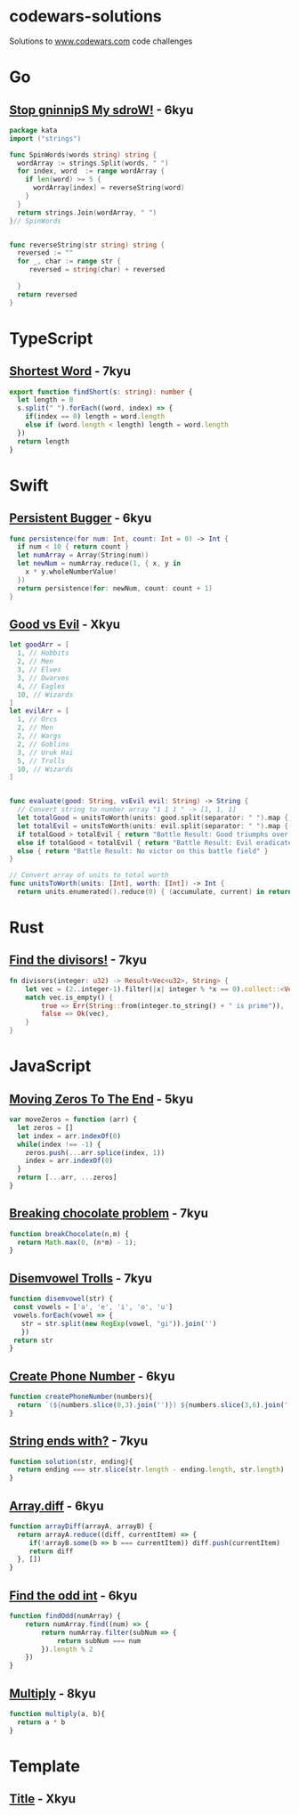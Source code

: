 # codewars-solutions
Solutions to www.codewars.com code challenges

# Go

## [Stop gninnipS My sdroW!](https://www.codewars.com/kata/5264d2b162488dc400000001) - 6kyu

```go
package kata
import ("strings")

func SpinWords(words string) string {
  wordArray := strings.Split(words, " ")
  for index, word  := range wordArray {
    if len(word) >= 5 {
      wordArray[index] = reverseString(word)
    }
  }
  return strings.Join(wordArray, " ")
}// SpinWords


func reverseString(str string) string {
  reversed := ""
  for _, char := range str {
     reversed = string(char) + reversed
    
  }
  return reversed
}
```


# TypeScript

## [Shortest Word](https://www.codewars.com/kata/57cebe1dc6fdc20c57000ac9) - 7kyu
```typescript
export function findShort(s: string): number {
  let length = 0
  s.split(" ").forEach((word, index) => {
    if(index == 0) length = word.length
    else if (word.length < length) length = word.length
  })
  return length
}
```

# Swift

## [Persistent Bugger](https://www.codewars.com/kata/55bf01e5a717a0d57e0000ec) - 6kyu
```swift
func persistence(for num: Int, count: Int = 0) -> Int {
  if num < 10 { return count }
  let numArray = Array(String(num))
  let newNum = numArray.reduce(1, { x, y in
    x * y.wholeNumberValue!
  })
  return persistence(for: newNum, count: count + 1) 
}
```

## [Good vs Evil]() - Xkyu
```swift
let goodArr = [
  1, // Hobbits
  2, // Men
  3, // Elves
  3, // Dwarves
  4, // Eagles
  10, // Wizards
]
let evilArr = [
  1, // Orcs
  2, // Men
  2, // Wargs
  2, // Goblins
  3, // Uruk Hai
  5, // Trolls
  10, // Wizards
]


func evaluate(good: String, vsEvil evil: String) -> String {
  // Convert string to number array "1 1 1 " -> [1, 1, 1]
  let totalGood = unitsToWorth(units: good.split(separator: " ").map { Int($0) ?? 0 }, worth: goodArr)
  let totalEvil = unitsToWorth(units: evil.split(separator: " ").map { Int($0) ?? 0 }, worth: evilArr)
  if totalGood > totalEvil { return "Battle Result: Good triumphs over Evil" }
  else if totalGood < totalEvil { return "Battle Result: Evil eradicates all trace of Good" }
  else { return "Battle Result: No victor on this battle field" }
}

// Convert array of units to total worth 
func unitsToWorth(units: [Int], worth: [Int]) -> Int {
  return units.enumerated().reduce(0) { (accumulate, current) in return accumulate + worth[current.0] * current.1}
```

# Rust
## [Find the divisors!](https://www.codewars.com/kata/544aed4c4a30184e960010f4) - 7kyu
```rust
fn divisors(integer: u32) -> Result<Vec<u32>, String> {
    let vec = (2..integer-1).filter(|x| integer % *x == 0).collect::<Vec<_>>();
    match vec.is_empty() {
        true => Err(String::from(integer.to_string() + " is prime")),
        false => Ok(vec),
    }
}
```


# JavaScript

## [Moving Zeros To The End](https://www.codewars.com/kata/52597aa56021e91c93000cb0) - 5kyu
```javascript
var moveZeros = function (arr) {
  let zeros = []
  let index = arr.indexOf(0)
  while(index !== -1) {
    zeros.push(...arr.splice(index, 1))
    index = arr.indexOf(0)
  }
  return [...arr, ...zeros]
}
```

## [Breaking chocolate problem](https://www.codewars.com/kata/534ea96ebb17181947000ada) - 7kyu
```javascript
function breakChocolate(n,m) {
  return Math.max(0, (n*m) - 1);
}
```

## [Disemvowel Trolls](https://www.codewars.com/kata/52fba66badcd10859f00097e) - 7kyu
```javascript
function disemvowel(str) {
 const vowels = ['a', 'e', 'i', 'o', 'u']
 vowels.forEach(vowel => {
   str = str.split(new RegExp(vowel, "gi")).join('')
   })
 return str
}
```

## [Create Phone Number](https://www.codewars.com/kata/525f50e3b73515a6db000b83) - 6kyu
```javascript
function createPhoneNumber(numbers){
  return `(${numbers.slice(0,3).join('')}) ${numbers.slice(3,6).join('')}-${numbers.slice(6,10).join('')}`
}
```

## [String ends with?](https://www.codewars.com/kata/51f2d1cafc9c0f745c00037d) - 7kyu
```javascript
function solution(str, ending){
  return ending === str.slice(str.length - ending.length, str.length)
}
```

## [Array.diff](https://www.codewars.com/kata/523f5d21c841566fde000009) - 6kyu
```javascript
function arrayDiff(arrayA, arrayB) {
  return arrayA.reduce((diff, currentItem) => {
     if(!arrayB.some(b => b === currentItem)) diff.push(currentItem) 
     return diff
  }, [])
}
```

## [Find the odd int](https://www.codewars.com/kata/54da5a58ea159efa38000836) - 6kyu
```javascript
function findOdd(numArray) {
    return numArray.find((num) => {
        return numArray.filter(subNum => {
            return subNum === num
        }).length % 2
    })
}
```

## [Multiply](https://www.codewars.com/kata/50654ddff44f800200000004) - 8kyu
```javascript
function multiply(a, b){
  return a * b
}
```

# Template
## [Title](URL) - Xkyu
```language
```

